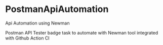# PostmanApiAutomation
Api Automation using Newman 

Postman API Tester badge task to automate with Newman tool integrated with Github Action CI 
